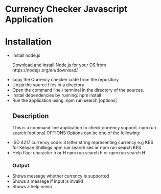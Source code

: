 <h1>Currency Checker Javascript Application</h1>
<h1>Installation</h1>
<ul>
<li>Install node.js</li>
<p>Download and install Node.js for your OS from https://nodejs.org/en/download/</p>
<li>copy the Currency checker code from the repository</li>
<li>Unzip the source files in a directory</li>
<li>Open the command line / terminal in the directory of the sources.</li>
<li>Install dependencies by running: npm install</li>
<li>Run the application using: npm run search [options]</li>
<h2>Description</h2>
<p>This is a command line application to check currency support. npm run search [options] OPTIONS Options can be one of the following:</p>
<li>ISO 4217 currency code: 3 letter string representing currency e.g KES for Kenyan Shillings npm run search kes or npm run search KES</li>
<li>Help flag: character h or H npm run search h or npm run search H</li>
<h3>Output</h3>
<li>Shows message whether currency is supported</li>
<li>Shows a message if input is invalid</li>
<li>Shows a help menu</li>
</ul>